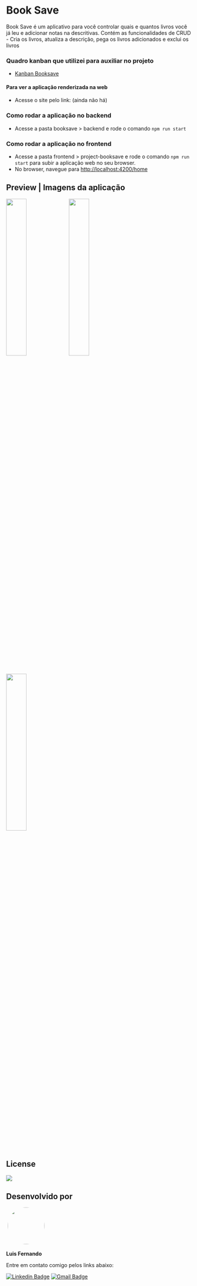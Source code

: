 # Book Save

Book Save é um aplicativo para você controlar quais e quantos livros você já leu e adicionar notas na descritivas. 
Contém as funcionalidades de CRUD - Cria os livros, atualiza a descrição, pega os livros adicionados e exclui os livros

### Quadro kanban que utilizei para auxiliar no projeto
- <a href="https://plump-loaf-efc.notion.site/cc30609585cf46ef8994d49a05e71bd3?v=3ccc865b63a6471c99728fb5d14ba5c7">Kanban Booksave</a>

#### Para ver a aplicação renderizada na web
- Acesse o site pelo link: (ainda não há)

### Como rodar a aplicação no backend
- Acesse a pasta booksave > backend e rode o comando ``npm run start``

### Como rodar a aplicação no frontend
- Acesse a pasta frontend > project-booksave e rode o comando ``npm run start`` para subir a aplicação web no seu browser.
- No browser, navegue para <a href="http://localhost:4200/home">http://localhost:4200/home</a>

## Preview | Imagens da aplicação
<img width="33%" src="https://user-images.githubusercontent.com/67171626/197795193-9a33c238-6b66-4343-ad1a-c826f5cadbca.png"> <img width="33%" src="https://user-images.githubusercontent.com/67171626/197796732-4a649d65-8c18-4002-9e6f-d4fe94dd8629.png"> <img width="33%" src="https://user-images.githubusercontent.com/67171626/197796900-2d3cf14d-03e6-4c3c-8c03-80daa4148342.png">

## License
<img src="https://img.shields.io/github/license/luisfernandodass/book-save"/>

## Desenvolvido por
 <img style="border-radius: 50%;" src="https://avatars.githubusercontent.com/u/67171626?s=460&u=609fc063322b859752a5675bd4e17657e650a389&v=4" width="100px;" alt=""/>  

<b>Luis Fernando</b>  

Entre em contato comigo pelos links abaixo:

[![Linkedin Badge](https://img.shields.io/badge/-Luis-blue?style=flat-square&logo=Linkedin&logoColor=white&link=https://www.linkedin.com/in/luisfernando/)](https://www.linkedin.com/in/luisfernando/) [![Gmail Badge](https://img.shields.io/badge/-luisfernandodass@gmail.com-c14438?style=flat-square&logo=Gmail&logoColor=white&link=mailto:luisfernandodass@gmail.com)](mailto:luisfernandodass@gmail.com)
